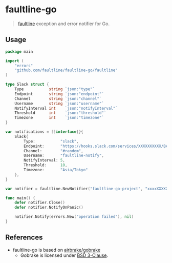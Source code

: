 # faultline-go

> [faultline](https://github.com/faultline/faultline) exception and error notifier for Go.

## Usage

``` go
package main

import (
	"errors"
	"github.com/faultline/faultline-go/faultline"
)

type Slack struct {
	Type           string `json:"type"`
	Endpoint       string `json:"endpoint"`
	Channel        string `json:"channel"`
	Username       string `json:"username"`
	NotifyInterval int    `json:"notifyInterval"`
	Threshold      int    `json:"threshold"`
	Timezone       int    `json:"timezone"`
}

var notifications = []interface{}{
	Slack{
		Type:           "slack",
		Endpoint:       "https://hooks.slack.com/services/XXXXXXXXXX/BAC0D0N69/NacHbWgIfklAHH7XBEItGNcs",
		Channel:        "#random",
		Username:       "faultline-notify",
		NotifyInterval: 5,
		Threshold:      10,
		Timezone:       "Asia/Tokyo"
	},
}

var notifier = faultline.NewNotifier("faultline-go-project", "xxxxXXXXXxXxXXxxXXXXXXXxxxxXXXXXX", "https://xxxxxxxxx.execute-api.ap-northeast-1.amazonaws.com/v0", notifications)

func main() {
	defer notifier.Close()
	defer notifier.NotifyOnPanic()

	notifier.Notify(errors.New("operation failed"), nil)
}
```

## References

- faultline-go is based on [airbrake/gobrake](https://github.com/airbrake/gobrake)
    - Gobrake is licensed under [BSD 3-Clause](https://github.com/airbrake/gobrake/LICENSE).

